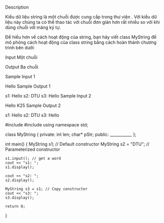 Description

Kiểu dữ liệu string là một chuỗi được cung cấp trong thư viện <string>. Với kiểu dữ liệu này chúng ta có thể thao tác với chuỗi đơn giản hơn rất nhiều so với khi dùng chuỗi với mảng ký tự.

Để hiểu hơn về cách hoạt động của string, bạn hãy viết class MyString để mô phỏng cách hoạt động của class string bằng cách hoàn thành chương trình bên dưới:

Input
Một chuỗi

Output
Ba chuỗi

Sample Input 1

Hello
Sample Output 1

s1: Hello
s2: DTU
s3: Hello
Sample Input 2

Hello K25
Sample Output 2

s1: Hello
s2: DTU
s3: Hello

#include <iostream>
#include <cstring>
using namespace std;

class MyString
{
private:
    int len;
    char* pStr;
public:
	___________
};

int main()
{
    MyString s1; // Default constructor
    MyString s2 = "DTU"; // Parameterized constructor

    s1.input(); // get a word
    cout << "s1: ";
    s1.display();

    cout << "s2: ";
    s2.display();

    MyString s3 = s1; // Copy constructor
    cout << "s3: ";
    s3.display();

    return 0;
}

